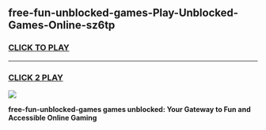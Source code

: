 
## free-fun-unblocked-games-Play-Unblocked-Games-Online-sz6tp
<h3>
<a href="https://premium76.site?title=free-fun-unblocked-games&ref=25A">CLICK TO PLAY</a></h3>
<hr>

<h3>
<a href="https://premium76.site?title=free-fun-unblocked-games&ref=25A">CLICK 2 PLAY</a>
  
</h3>

<a href="https://premium76.site?title=free-fun-unblocked-games&ref=25A"><img src="https://clearcache.store/games.png"></a>


**free-fun-unblocked-games games unblocked: Your Gateway to Fun and Accessible Online Gaming**
